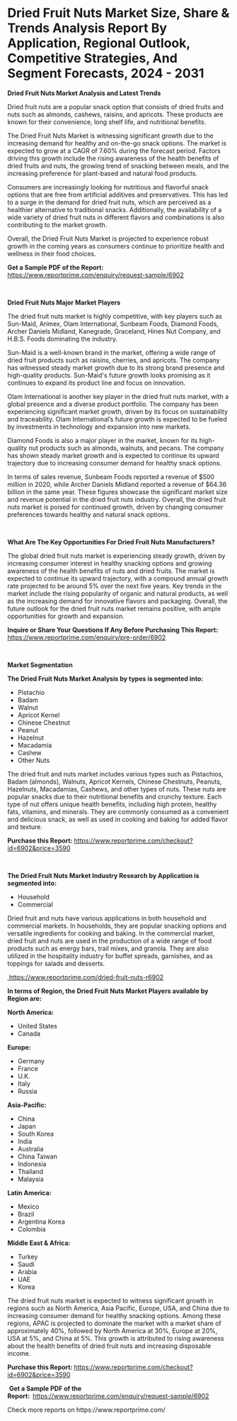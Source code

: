 <p><h1>Dried Fruit Nuts Market Size, Share & Trends Analysis Report By Application, Regional Outlook, Competitive Strategies, And Segment Forecasts, 2024 - 2031</h1></p><p><strong>Dried Fruit Nuts Market Analysis and Latest Trends</strong></p>
<p><p>Dried fruit nuts are a popular snack option that consists of dried fruits and nuts such as almonds, cashews, raisins, and apricots. These products are known for their convenience, long shelf life, and nutritional benefits.</p><p>The Dried Fruit Nuts Market is witnessing significant growth due to the increasing demand for healthy and on-the-go snack options. The market is expected to grow at a CAGR of 7.60% during the forecast period. Factors driving this growth include the rising awareness of the health benefits of dried fruits and nuts, the growing trend of snacking between meals, and the increasing preference for plant-based and natural food products.</p><p>Consumers are increasingly looking for nutritious and flavorful snack options that are free from artificial additives and preservatives. This has led to a surge in the demand for dried fruit nuts, which are perceived as a healthier alternative to traditional snacks. Additionally, the availability of a wide variety of dried fruit nuts in different flavors and combinations is also contributing to the market growth.</p><p>Overall, the Dried Fruit Nuts Market is projected to experience robust growth in the coming years as consumers continue to prioritize health and wellness in their food choices.</p></p>
<p><strong>Get a Sample PDF of the Report:&nbsp;</strong> <a href="https://www.reportprime.com/enquiry/request-sample/6902">https://www.reportprime.com/enquiry/request-sample/6902</a></p>
<p>&nbsp;</p>
<p><strong>Dried Fruit Nuts Major Market Players</strong></p>
<p><p>The dried fruit nuts market is highly competitive, with key players such as Sun-Maid, Arimex, Olam International, Sunbeam Foods, Diamond Foods, Archer Daniels Midland, Kanegrade, Graceland, Hines Nut Company, and H.B.S. Foods dominating the industry. </p><p>Sun-Maid is a well-known brand in the market, offering a wide range of dried fruit products such as raisins, cherries, and apricots. The company has witnessed steady market growth due to its strong brand presence and high-quality products. Sun-Maid's future growth looks promising as it continues to expand its product line and focus on innovation.</p><p>Olam International is another key player in the dried fruit nuts market, with a global presence and a diverse product portfolio. The company has been experiencing significant market growth, driven by its focus on sustainability and traceability. Olam International’s future growth is expected to be fueled by investments in technology and expansion into new markets.</p><p>Diamond Foods is also a major player in the market, known for its high-quality nut products such as almonds, walnuts, and pecans. The company has shown steady market growth and is expected to continue its upward trajectory due to increasing consumer demand for healthy snack options.</p><p>In terms of sales revenue, Sunbeam Foods reported a revenue of $500 million in 2020, while Archer Daniels Midland reported a revenue of $64.36 billion in the same year. These figures showcase the significant market size and revenue potential in the dried fruit nuts industry. Overall, the dried fruit nuts market is poised for continued growth, driven by changing consumer preferences towards healthy and natural snack options.</p></p>
<p>&nbsp;</p>
<p><strong>What Are The Key Opportunities For Dried Fruit Nuts Manufacturers?</strong></p>
<p><p>The global dried fruit nuts market is experiencing steady growth, driven by increasing consumer interest in healthy snacking options and growing awareness of the health benefits of nuts and dried fruits. The market is expected to continue its upward trajectory, with a compound annual growth rate projected to be around 5% over the next five years. Key trends in the market include the rising popularity of organic and natural products, as well as the increasing demand for innovative flavors and packaging. Overall, the future outlook for the dried fruit nuts market remains positive, with ample opportunities for growth and expansion.</p></p>
<p><strong>Inquire or Share Your Questions If Any Before Purchasing This Report:</strong> <a href="https://www.reportprime.com/enquiry/pre-order/6902">https://www.reportprime.com/enquiry/pre-order/6902</a></p>
<p>&nbsp;</p>
<p><strong>Market Segmentation</strong></p>
<p><strong>The Dried Fruit Nuts Market Analysis by types is segmented into:</strong></p>
<p><ul><li>Pistachio</li><li>Badam</li><li>Walnut</li><li>Apricot Kernel</li><li>Chinese Chestnut</li><li>Peanut</li><li>Hazelnut</li><li>Macadamia</li><li>Cashew</li><li>Other Nuts</li></ul></p>
<p><p>The dried fruit and nuts market includes various types such as Pistachios, Badam (almonds), Walnuts, Apricot Kernels, Chinese Chestnuts, Peanuts, Hazelnuts, Macadamias, Cashews, and other types of nuts. These nuts are popular snacks due to their nutritional benefits and crunchy texture. Each type of nut offers unique health benefits, including high protein, healthy fats, vitamins, and minerals. They are commonly consumed as a convenient and delicious snack, as well as used in cooking and baking for added flavor and texture.</p></p>
<p><strong>Purchase this Report:&nbsp;</strong><a href="https://www.reportprime.com/checkout?id=6902&price=3590">https://www.reportprime.com/checkout?id=6902&price=3590</a></p>
<p>&nbsp;</p>
<p><strong>The Dried Fruit Nuts Market Industry Research by Application is segmented into:</strong></p>
<p><ul><li>Household</li><li>Commercial</li></ul></p>
<p><p>Dried fruit and nuts have various applications in both household and commercial markets. In households, they are popular snacking options and versatile ingredients for cooking and baking. In the commercial market, dried fruit and nuts are used in the production of a wide range of food products such as energy bars, trail mixes, and granola. They are also utilized in the hospitality industry for buffet spreads, garnishes, and as toppings for salads and desserts.</p></p>
<p><a href="https://www.reportprime.com/dried-fruit-nuts-r6902">&nbsp;https://www.reportprime.com/dried-fruit-nuts-r6902</a></p>
<p><strong>In terms of Region, the Dried Fruit Nuts Market Players available by Region are:</strong></p>
<p>
    <p> <strong> North America: </strong>
        <ul>
            <li>United States</li>
            <li>Canada</li>
        </ul>
        </p> 
    <p> <strong> Europe: </strong>
        <ul>
            <li>Germany</li>
            <li>France</li>
            <li>U.K.</li>
            <li>Italy</li>
            <li>Russia</li>
        </ul>
        </p> 
    <p> <strong> Asia-Pacific: </strong>
        <ul>
            <li>China</li>
            <li>Japan</li>
            <li>South Korea</li>
            <li>India</li>
            <li>Australia</li>
            <li>China Taiwan</li>
            <li>Indonesia</li>
            <li>Thailand</li>
            <li>Malaysia</li>
        </ul>
        </p> 
    <p> <strong> Latin America: </strong>
        <ul>
            <li>Mexico</li>
            <li>Brazil</li>
            <li>Argentina Korea</li>
            <li>Colombia</li>
        </ul>
        </p> 
    <p> <strong> Middle East & Africa: </strong>
        <ul>
            <li>Turkey</li>
            <li>Saudi</li>
            <li>Arabia</li>
            <li>UAE</li>
            <li>Korea</li>
        </ul>
    </p>
    </p>
<p><p>The dried fruit nuts market is expected to witness significant growth in regions such as North America, Asia Pacific, Europe, USA, and China due to increasing consumer demand for healthy snacking options. Among these regions, APAC is projected to dominate the market with a market share of approximately 40%, followed by North America at 30%, Europe at 20%, USA at 5%, and China at 5%. This growth is attributed to rising awareness about the health benefits of dried fruit nuts and increasing disposable income.</p></p>
<p><strong>Purchase this Report: </strong><a href="https://www.reportprime.com/checkout?id=6902&price=3590">https://www.reportprime.com/checkout?id=6902&price=3590</a></p>
<p>&nbsp;<strong>Get a Sample PDF of the Report:&nbsp;&nbsp;</strong><a href="https://www.reportprime.com/enquiry/request-sample/6902">https://www.reportprime.com/enquiry/request-sample/6902</a></p>
<p><strong></strong></p>
<p>Check more reports on https://www.reportprime.com/</p>